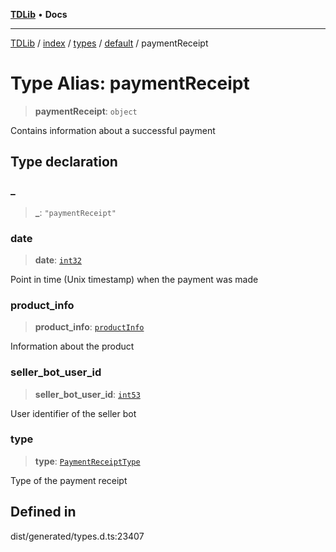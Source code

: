 [**TDLib**](../../../../../../README.md) • **Docs**

***

[TDLib](../../../../../../modules.md) / [index](../../../../../README.md) / [types](../../../README.md) / [default](../README.md) / paymentReceipt

# Type Alias: paymentReceipt

> **paymentReceipt**: `object`

Contains information about a successful payment

## Type declaration

### \_

> **\_**: `"paymentReceipt"`

### date

> **date**: [`int32`](int32-1.md)

Point in time (Unix timestamp) when the payment was made

### product\_info

> **product\_info**: [`productInfo`](productInfo-1.md)

Information about the product

### seller\_bot\_user\_id

> **seller\_bot\_user\_id**: [`int53`](int53-1.md)

User identifier of the seller bot

### type

> **type**: [`PaymentReceiptType`](PaymentReceiptType.md)

Type of the payment receipt

## Defined in

dist/generated/types.d.ts:23407
